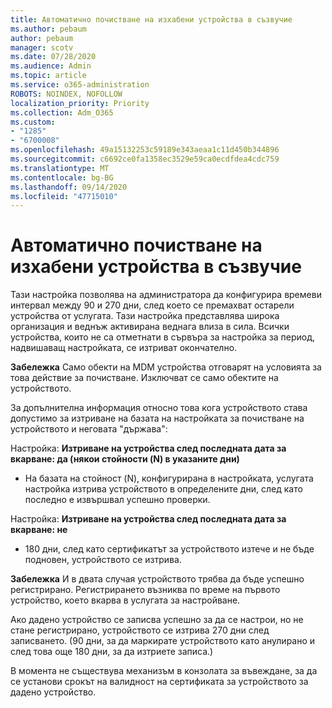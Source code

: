 ```yaml
---
title: Автоматично почистване на изхабени устройства в съзвучие
ms.author: pebaum
author: pebaum
manager: scotv
ms.date: 07/28/2020
ms.audience: Admin
ms.topic: article
ms.service: o365-administration
ROBOTS: NOINDEX, NOFOLLOW
localization_priority: Priority
ms.collection: Adm_O365
ms.custom:
- "1285"
- "6700008"
ms.openlocfilehash: 49a15132253c59189e343aeaa1c11d450b344896
ms.sourcegitcommit: c6692ce0fa1358ec3529e59ca0ecdfdea4cdc759
ms.translationtype: MT
ms.contentlocale: bg-BG
ms.lasthandoff: 09/14/2020
ms.locfileid: "47715010"
---
```

# <a name="automatic-cleanup-of-stale-devices-in-intune"></a>Автоматично почистване на изхабени устройства в съзвучие

Тази настройка позволява на администратора да конфигурира времеви интервал между 90 и 270 дни, след което се премахват остарели устройства от услугата. Тази настройка представлява широка организация и веднъж активирана веднага влиза в сила. Всички устройства, които не са отметнати в сървъра за настройка за период, надвишаващ настройката, се изтриват окончателно.

**Забележка** Само обекти на MDM устройства отговарят на условията за това действие за почистване. Изключват се само обектите на устройството.

За допълнителна информация относно това кога устройството става допустимо за изтриване на базата на настройката за почистване на устройството и неговата "държава":

Настройка: **Изтриване на устройства след последната дата за вкарване: да (някои стойности (N) в указаните дни)**

- На базата на стойност (N), конфигурирана в настройката, услугата настройка изтрива устройството в определените дни, след като последно е извършвал успешно проверки.

Настройка:  **Изтриване на устройства след последната дата за вкарване: не**

- 180 дни, след като сертификатът за устройството изтече и не бъде подновен, устройството се изтрива.

**Забележка** И в двата случая устройството трябва да бъде успешно регистрирано. Регистрирането възниква по време на първото устройство, което вкарва в услугата за настройване.

Ако дадено устройство се записва успешно за да се настрои, но не стане регистрирано, устройството се изтрива 270 дни след записването. (90 дни, за да маркирате устройството като анулирано и след това още 180 дни, за да изтриете записа.)

В момента не съществува механизъм в конзолата за въвеждане, за да се установи срокът на валидност на сертификата за устройството за дадено устройство.